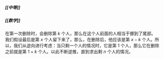 ##### [[中等]]
##### [[数学]]

在第一次删除时，会删除第 $k$ 个人，那么在这个人前面的人相当于挪到了尾部。我们假设最后是第 $x$ 个人留下来了，那么，在删除后，他应该是第 $x - k$ 个人。所以，我们从逆向进行考虑：当只剩一个人的情况时，它是第 $1$ 个人，那么它在删除之前就是第 $1 + k$ 个人。以此不断逆推，直到求出剩 $n$ 个人的情况。